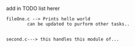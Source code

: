 add in TODO list herer


	fileOne.c --> Prints hello world 
			can be updated to purform other tasks..


	second.c---> this handles this module of...

